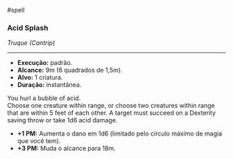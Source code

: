 #spell
### Acid Splash
*Truque (Cantrip)*
___
- **Execução:** padrão.
- **Alcance:** 9m (6 quadrados de 1,5m).
- **Alvo:** 1 criatura.
- **Duração:** instantânea.

You hurl a bubble of acid.  
Choose one creature within range, or choose two creatures within range that are within 5 feet of each other. A target must succeed on a Dexterity saving throw or take 1d6 acid damage.  

- **+1 PM:** Aumenta o dano em 1d6 (limitado pelo círculo máximo de magia que você tem).
- **+3 PM:** Muda o alcance para 18m.
